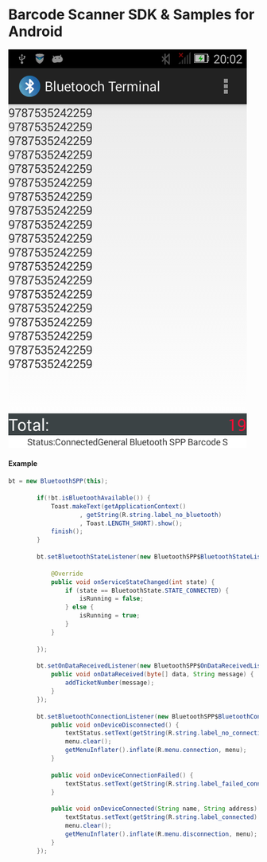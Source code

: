 Barcode Scanner SDK & Samples for Android
===============


<img src="https://raw.githubusercontent.com/BEVOLINK/Barcode-Scanner/master/Android/AndroidSPP_SampleApp.png" alt="SPP" title="Android SPP">

#### Example

```java
bt = new BluetoothSPP(this);

		if(!bt.isBluetoothAvailable()) {
			Toast.makeText(getApplicationContext()
					, getString(R.string.label_no_bluetooth)
					, Toast.LENGTH_SHORT).show();
            finish();
		}
		
		bt.setBluetoothStateListener(new BluetoothSPP$BluetoothStateListener(){

			@Override
			public void onServiceStateChanged(int state) {
				if (state == BluetoothState.STATE_CONNECTED) {
					isRunning = false;
				} else {
					isRunning = true;
				}
			}
			
		});
		
		bt.setOnDataReceivedListener(new BluetoothSPP$OnDataReceivedListener() {
			public void onDataReceived(byte[] data, String message) {
				addTicketNumber(message);
			}
		});
		
		bt.setBluetoothConnectionListener(new BluetoothSPP$BluetoothConnectionListener() {
			public void onDeviceDisconnected() {
				textStatus.setText(getString(R.string.label_no_connection));
				menu.clear();
				getMenuInflater().inflate(R.menu.connection, menu);
			}
			
			public void onDeviceConnectionFailed() {
				textStatus.setText(getString(R.string.label_failed_connection));
			}
			
			public void onDeviceConnected(String name, String address) {
				textStatus.setText(getString(R.string.label_connected) + name);
				menu.clear();
				getMenuInflater().inflate(R.menu.disconnection, menu);
			}
		});
```

